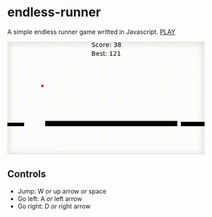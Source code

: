 # endless-runner

A simple endless runner game writted in Javascript. [PLAY](https://github.com/JUSTALITHEDEV/justalithedev.runnergame.io/blob/d40e71b4d26afe57a46d51ea0bf1ea7ddf742675/endless-runner.html)

![Game Preview](https://github.com/JUSTALITHEDEV/justalithedev.runnergame.io/blob/260637f325893201a40264cf5fbd7bade22e3e92/preview.gif)

## Controls

* Jump: W _or_ up arrow _or_ space
* Go left: A _or_ left arrow
* Go right: D _or_ right arrow
